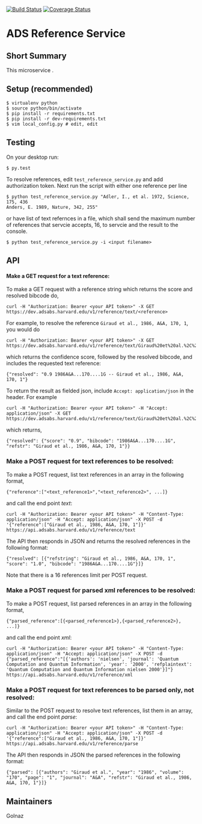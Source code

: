 [![Build Status](https://travis-ci.org/adsabs/reference_service.svg)](https://travis-ci.org/adsabs/reference_service)
[![Coverage Status](https://coveralls.io/repos/adsabs/reference_service/badge.svg)](https://coveralls.io/r/adsabs/reference_service?branch=master)


# ADS Reference Service

## Short Summary

This microservice .


## Setup (recommended)

    $ virtualenv python
    $ source python/bin/activate
    $ pip install -r requirements.txt
    $ pip install -r dev-requirements.txt
    $ vim local_config.py # edit, edit

    
## Testing

On your desktop run:

    $ py.test
    

To resolve references, edit `test_reference_service.py` and add authorization token. 
Next run the script with either one reference per line

    $ python test_reference_service.py "Adler, I., et al. 1972, Science, 175, 436
    Anders, E. 1989, Nature, 342, 255"

or have list of text refernces in a file, which shall send the maximum number of references that servcie accepts, 16, to servcie and the result to the console. 

    $ python test_reference_service.py -i <input filename>
    

## API


#### Make a GET request for a text reference:

To make a GET request with a reference string which returns the score and resolved bibcode do, 

    curl -H "Authorization: Bearer <your API token>" -X GET https://dev.adsabs.harvard.edu/v1/reference/text/<reference>

For example, to resolve the reference `Giraud et al., 1986, A&A, 170, 1`, you would do   

    curl -H "Authorization: Bearer <your API token>" -X GET https://dev.adsabs.harvard.edu/v1/reference/text/Giraud%20et%20al.%2C%201986%2C%20A%26A%2C%20170%2C%201

which returns the confidence score, followed by the resolved bibcode, and includes the requested text reference:

    {"resolved": "0.9 1986A&A...170....1G -- Giraud et al., 1986, A&A, 170, 1"}
    
To return the result as fielded json, include `Accept: application/json` in the header. For example

    curl -H "Authorization: Bearer <your API token>" -H "Accept: application/json" -X GET https://dev.adsabs.harvard.edu/v1/reference/text/Giraud%20et%20al.%2C%201986%2C%20A%26A%2C%20170%2C%201

which returns,

    {"resolved": {"score": "0.9", "bibcode": "1986A&A...170....1G", "refstr": "Giraud et al., 1986, A&A, 170, 1"}}

       
### Make a POST request for text references to be resolved:

To make a POST request, list text references in an array in the following format,

    {"reference":["<text_reference1>","<text_reference2>", ...]}
    
and call the end point *text*:

    curl -H "Authorization: Bearer <your API token>" -H "Content-Type: application/json" -H "Accept: application/json" -X POST -d '{"reference":["Giraud et al., 1986, A&A, 170, 1"]}' https://api.adsabs.harvard.edu/v1/reference/text

The API then responds in JSON and returns the resolved references in the following format:

    {"resolved": [{"refstring": "Giraud et al., 1986, A&A, 170, 1", "score": "1.0", "bibcode": "1986A&A...170....1G"}]}

Note that there is a 16 references limit per POST request.


### Make a POST request for parsed xml references to be resolved:

To make a POST request, list parsed references in an array in the following format,

    {"parsed_reference":[{<parsed_reference1>},{<parsed_reference2>}, ...]}

and call the end point *xml*:

    curl -H "Authorization: Bearer <your API token>" -H "Content-Type: application/json" -H "Accept: application/json" -X POST -d {"parsed_reference":"[{'authors': 'nielsen', 'journal': 'Quantum Computation and Quantum Information', 'year': '2000', 'refplaintext': 'Quantum Computation and Quantum Information nielsen 2000'}]"} https://api.adsabs.harvard.edu/v1/reference/xml


### Make a POST request for text references to be parsed only, not resolved:

Similar to the POST request to resolve text references, list them in an array, and call the end point *parse*:

    curl -H "Authorization: Bearer <your API token>" -H "Content-Type: application/json" -H "Accept: application/json" -X POST -d '{"reference":["Giraud et al., 1986, A&A, 170, 1"]}' https://api.adsabs.harvard.edu/v1/reference/parse

The API then responds in JSON the parsed references in the following format:

    {"parsed": [{"authors": "Giraud et al.", "year": "1986", "volume": "170", "page": "1", "journal": "A&A", "refstr": "Giraud et al., 1986, A&A, 170, 1"}]}


## Maintainers

Golnaz

